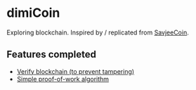 # dimiCoin

Exploring blockchain. Inspired by / replicated from [SavjeeCoin](https://github.com/Savjee/SavjeeCoin).

## Features completed
- [Verify blockchain (to prevent tampering)](https://www.youtube.com/watch?v=zVqczFZr124)
- [Simple proof-of-work algorithm](https://youtu.be/HneatE69814)
